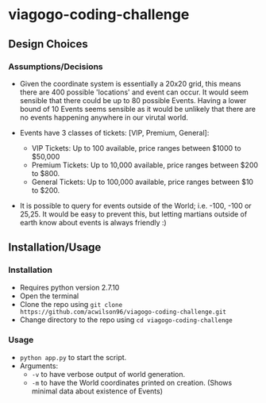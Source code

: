 # viagogo-coding-challenge

## Design Choices

### Assumptions/Decisions

* Given the coordinate system is essentially a 20x20 grid, this means there are 400 possible 'locations' and event can occur. It would seem sensible that there could be up to 80 possible Events. Having a lower bound of 10 Events seems sensible as it would be unlikely that there are no events happening anywhere in our virutal world.

* Events have 3 classes of tickets: [VIP, Premium, General]:
  * VIP Tickets: Up to 100 available, price ranges between $1000 to $50,000
  * Premium Tickets: Up to 10,000 available, price ranges between $200 to $800.
  * General Tickets: Up to 100,000 available, price ranges between $10 to $200.

* It is possible to query for events outside of the World; i.e. -100, -100 or 25,25. It would be easy to prevent this, but letting martians outside of earth know about events is always friendly :)

## Installation/Usage

### Installation
* Requires python version 2.7.10
* Open the terminal
* Clone the repo using `git clone https://github.com/acwilson96/viagogo-coding-challenge.git`
* Change directory to the repo using `cd viagogo-coding-challenge`


### Usage
* `python app.py` to start the script.
* Arguments:
  * `-v` to have verbose output of world generation.
  * `-m` to have the World coordinates printed on creation. (Shows minimal data about existence of Events)